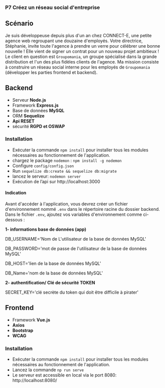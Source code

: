 ### P7 Créez un réseau social d'entreprise

## Scénario

Je suis développeuse depuis plus d'un an chez CONNECT-E, une petite agence web regroupant une douzaine d'employés.
Votre directrice, Stéphanie, invite toute l'agence à prendre un verre pour célébrer une bonne nouvelle ! Elle vient de signer un contrat pour un nouveau projet ambitieux ! 
Le client en question est `Groupomania`, un groupe spécialisé dans la grande distribution et l'un des plus fidèles clients de l'agence.
Ma mission consiste à construire un réseau social interne pour les employés de `Groupomania` (développer les parties frontend et backend).

## Backend

- Serveur **Node.js**
- Framework **Express.js**
- Base de données **MySQL**
- ORM **Sequelize**
- **Api RESET**
- sécurité **RGPD et OSWAP**

### Installation
- Exécuter la commande `npm install` pour installer tous les modules nécessaires au fonctionnement de l'application.
- chargez le package `nodemon` : `npm install -g nodemon`
- Configure `config/config.json`
- Run `sequelize db:create && sequelize db:migrate`
- lancez le serveur: `nodemon server`
- Exécution de l’api sur http://localhost:3000

#### Indication
Avant d'accéder à l'application, vous devrez créer un fichier d'environnement nommé `.env` dans le répertoire racine du dossier backend.
Dans le fichier `.env`, ajoutez vos variables d'environnement comme ci-dessous :

**1- informations base de données (app)**

DB_USERNAME='Nom de L'utilisateur de la base de données MySQL'

DB_PASSWORD='mot de passe de l'utilisateur de la base de données MySQL'

DB_HOST='lien de la base de données MySQL'

DB_Name='nom de la base de données MySQL'

**2- authentification/ Clé de sécurité TOKEN**

SECRET_KEY='clé secrète du token qui doit être difficile à pirater'

## Frontend

- Framework **Vue.js**
- **Axios**
- **Bootstrap**
- **WCAG**

### Installation
- Exécuter la commande `npm install` pour installer tous les modules nécessaires au fonctionnement de l'application.
- Lancez la commande `np run serve`
- Le serveur est accessible en local via le port 8080: http://localhost:8080/



